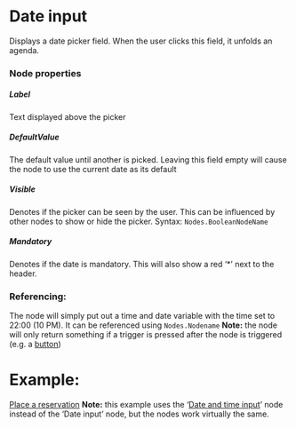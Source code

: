 # Date input
Displays a date picker field. When the user clicks this field, it unfolds an agenda.
### Node properties
##### Label
Text displayed above the picker

##### DefaultValue
The default value until another is picked. Leaving this field empty will cause the node to use the current date as its default
##### Visible
Denotes if the picker can be seen by the user. This can be influenced by other nodes to show or hide the picker. Syntax: `Nodes.BooleanNodeName`
##### Mandatory
Denotes if the date is mandatory. This will also show a red ‘*’ next to the header.

### Referencing:
The node will simply put out a time and date variable with the time set to 22:00 (10 PM). It can be referenced using `Nodes.Nodename`
__Note:__ the node will only return something if a trigger is pressed after the node is triggered (e.g. a [button](Https://site/Documentation/Nodes/Button))

# Example:
[Place a reservation](https://github.com/conneqtDocumentation/connectDocumentation/blob/main/Nodes/Examples/PlaceReservation.md) __Note:__ this example uses the ‘[Date and time input](https://github.com/conneqtDocumentation/connectDocumentation/blob/main/Nodes/UserInterface/DateAndTimeInput.md)’ node instead of the ‘Date input’ node, but the nodes work virtually the same.
